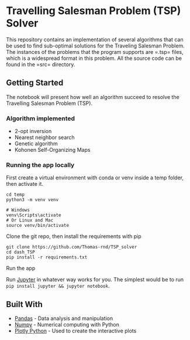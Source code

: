 # Travelling Salesman Problem (TSP) Solver

This repository contains an implementation of several algorithms that can be
used to find sub-optimal solutions for the Traveling Salesman Problem. The
instances of the problems that the program supports are =.tsp= files, which is
a widespread format in this problem. All the source code can be found in the
=src= directory.

## Getting Started

The notebook will present how well an algorithm succeed to resolve the Travelling Salesman Problem (TSP).

### Algorithm implemented

- 2-opt inversion
- Nearest neighbor search
- Genetic algorithm
- Kohonen Self-Organizing Maps

### Running the app locally

First create a virtual environment with conda or venv inside a temp folder, then activate it.

```
cd temp
python3 -m venv venv

# Windows
venv\Scripts\activate
# Or Linux and Mac
source venv/bin/activate
```

Clone the git repo, then install the requirements with pip

```
git clone https://github.com/Thomas-rnd/TSP_solver
cd dash_TSP
pip install -r requirements.txt
```

Run the app

Run [Jupyter](https://jupyter.org/) in whatever way works for you. The simplest would be to run `pip install jupyter && jupyter notebook`.

## Built With

- [Pandas](https://pandas.pydata.org) - Data analysis and manipulation
- [Numpy](https://pandas.pydata.org) - Numerical computing with Python
- [Plotly Python](https://plot.ly/python/) - Used to create the interactive plots
